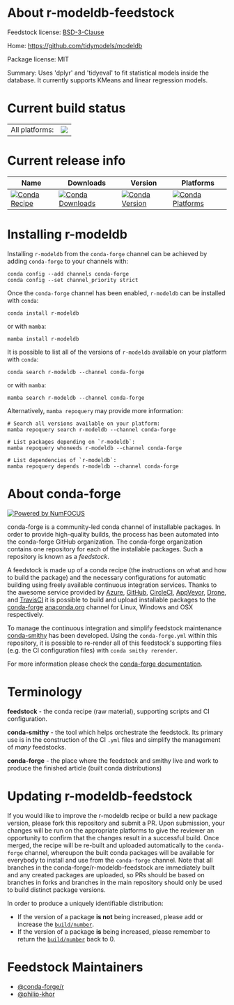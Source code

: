 About r-modeldb-feedstock
=========================

Feedstock license: [BSD-3-Clause](https://github.com/conda-forge/r-modeldb-feedstock/blob/main/LICENSE.txt)

Home: https://github.com/tidymodels/modeldb

Package license: MIT

Summary: Uses 'dplyr' and 'tidyeval' to fit statistical models inside the database. It currently supports KMeans and linear regression models.

Current build status
====================


<table><tr><td>All platforms:</td>
    <td>
      <a href="https://dev.azure.com/conda-forge/feedstock-builds/_build/latest?definitionId=7008&branchName=main">
        <img src="https://dev.azure.com/conda-forge/feedstock-builds/_apis/build/status/r-modeldb-feedstock?branchName=main">
      </a>
    </td>
  </tr>
</table>

Current release info
====================

| Name | Downloads | Version | Platforms |
| --- | --- | --- | --- |
| [![Conda Recipe](https://img.shields.io/badge/recipe-r--modeldb-green.svg)](https://anaconda.org/conda-forge/r-modeldb) | [![Conda Downloads](https://img.shields.io/conda/dn/conda-forge/r-modeldb.svg)](https://anaconda.org/conda-forge/r-modeldb) | [![Conda Version](https://img.shields.io/conda/vn/conda-forge/r-modeldb.svg)](https://anaconda.org/conda-forge/r-modeldb) | [![Conda Platforms](https://img.shields.io/conda/pn/conda-forge/r-modeldb.svg)](https://anaconda.org/conda-forge/r-modeldb) |

Installing r-modeldb
====================

Installing `r-modeldb` from the `conda-forge` channel can be achieved by adding `conda-forge` to your channels with:

```
conda config --add channels conda-forge
conda config --set channel_priority strict
```

Once the `conda-forge` channel has been enabled, `r-modeldb` can be installed with `conda`:

```
conda install r-modeldb
```

or with `mamba`:

```
mamba install r-modeldb
```

It is possible to list all of the versions of `r-modeldb` available on your platform with `conda`:

```
conda search r-modeldb --channel conda-forge
```

or with `mamba`:

```
mamba search r-modeldb --channel conda-forge
```

Alternatively, `mamba repoquery` may provide more information:

```
# Search all versions available on your platform:
mamba repoquery search r-modeldb --channel conda-forge

# List packages depending on `r-modeldb`:
mamba repoquery whoneeds r-modeldb --channel conda-forge

# List dependencies of `r-modeldb`:
mamba repoquery depends r-modeldb --channel conda-forge
```


About conda-forge
=================

[![Powered by
NumFOCUS](https://img.shields.io/badge/powered%20by-NumFOCUS-orange.svg?style=flat&colorA=E1523D&colorB=007D8A)](https://numfocus.org)

conda-forge is a community-led conda channel of installable packages.
In order to provide high-quality builds, the process has been automated into the
conda-forge GitHub organization. The conda-forge organization contains one repository
for each of the installable packages. Such a repository is known as a *feedstock*.

A feedstock is made up of a conda recipe (the instructions on what and how to build
the package) and the necessary configurations for automatic building using freely
available continuous integration services. Thanks to the awesome service provided by
[Azure](https://azure.microsoft.com/en-us/services/devops/), [GitHub](https://github.com/),
[CircleCI](https://circleci.com/), [AppVeyor](https://www.appveyor.com/),
[Drone](https://cloud.drone.io/welcome), and [TravisCI](https://travis-ci.com/)
it is possible to build and upload installable packages to the
[conda-forge](https://anaconda.org/conda-forge) [anaconda.org](https://anaconda.org/)
channel for Linux, Windows and OSX respectively.

To manage the continuous integration and simplify feedstock maintenance
[conda-smithy](https://github.com/conda-forge/conda-smithy) has been developed.
Using the ``conda-forge.yml`` within this repository, it is possible to re-render all of
this feedstock's supporting files (e.g. the CI configuration files) with ``conda smithy rerender``.

For more information please check the [conda-forge documentation](https://conda-forge.org/docs/).

Terminology
===========

**feedstock** - the conda recipe (raw material), supporting scripts and CI configuration.

**conda-smithy** - the tool which helps orchestrate the feedstock.
                   Its primary use is in the construction of the CI ``.yml`` files
                   and simplify the management of *many* feedstocks.

**conda-forge** - the place where the feedstock and smithy live and work to
                  produce the finished article (built conda distributions)


Updating r-modeldb-feedstock
============================

If you would like to improve the r-modeldb recipe or build a new
package version, please fork this repository and submit a PR. Upon submission,
your changes will be run on the appropriate platforms to give the reviewer an
opportunity to confirm that the changes result in a successful build. Once
merged, the recipe will be re-built and uploaded automatically to the
`conda-forge` channel, whereupon the built conda packages will be available for
everybody to install and use from the `conda-forge` channel.
Note that all branches in the conda-forge/r-modeldb-feedstock are
immediately built and any created packages are uploaded, so PRs should be based
on branches in forks and branches in the main repository should only be used to
build distinct package versions.

In order to produce a uniquely identifiable distribution:
 * If the version of a package **is not** being increased, please add or increase
   the [``build/number``](https://docs.conda.io/projects/conda-build/en/latest/resources/define-metadata.html#build-number-and-string).
 * If the version of a package **is** being increased, please remember to return
   the [``build/number``](https://docs.conda.io/projects/conda-build/en/latest/resources/define-metadata.html#build-number-and-string)
   back to 0.

Feedstock Maintainers
=====================

* [@conda-forge/r](https://github.com/orgs/conda-forge/teams/r/)
* [@philip-khor](https://github.com/philip-khor/)

